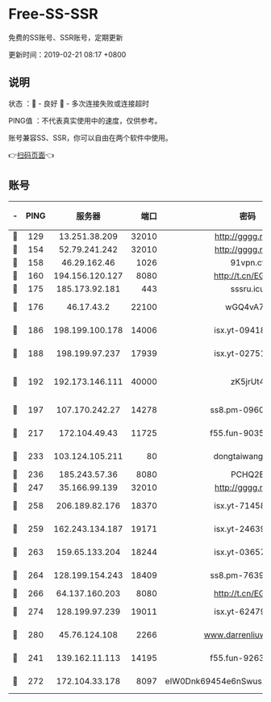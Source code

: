 # Free-SS-SSR

免费的SS账号、SSR账号，定期更新

更新时间：2019-02-21 08:17 +0800

## 说明

状态     ：🙂 - 良好 🙁 - 多次连接失败或连接超时

PING值   ：不代表真实使用中的速度，仅供参考。

账号兼容SS、SSR，你可以自由在两个软件中使用。

👉[扫码页面](https://liesauer.github.io/free-ss-ssr.github.io/)👈

## 账号

|-|PING|服务器|端口|密码|加密方式|区域|
|:----:|:----:|:-----:|-----:|:----:|:----:|:----:|
|🙂|129|13.251.38.209|32010|http://gggg.rocks|chacha20|SG|
|🙂|154|52.79.241.242|32010|http://gggg.rocks|chacha20|KR|
|🙂|158|46.29.162.46|1026|91vpn.cf|rc4-md5|RU|
|🙂|160|194.156.120.127|8080|http://t.cn/EGJIyrl|rc4-md5|RU|
|🙂|175|185.173.92.181|443|sssru.icu|rc4-md5|RU|
|🙂|176|46.17.43.2|22100|wGQ4vA7D|aes-256-gcm|RU|
|🙂|186|198.199.100.178|14006|isx.yt-09418074|aes-256-cfb|US|
|🙂|188|198.199.97.237|17939|isx.yt-02751636|aes-256-cfb|US|
|🙂|192|192.173.146.111|40000|zK5jrUt4|chacha20-ietf-poly1305|US|
|🙂|197|107.170.242.27|14278|ss8.pm-09602432|aes-256-cfb|US|
|🙂|217|172.104.49.43|11725|f55.fun-90356904|aes-256-cfb|SG|
|🙂|233|103.124.105.211|80|dongtaiwang.com|aes-256-cfb|US|
|🙂|236|185.243.57.36|8080|PCHQ2E|rc4-md5|US|
|🙂|247|35.166.99.139|32010|http://gggg.rocks|chacha20|US|
|🙂|258|206.189.82.176|18370|isx.yt-71458272|aes-256-cfb|SG|
|🙂|259|162.243.134.187|19171|isx.yt-24639393|aes-256-cfb|US|
|🙂|263|159.65.133.204|18244|isx.yt-03657026|aes-256-cfb|SG|
|🙂|264|128.199.154.243|18409|ss8.pm-76398770|aes-256-cfb|SG|
|🙂|266|64.137.160.203|8080|http://t.cn/EGJIyrl|rc4-md5|CA|
|🙂|274|128.199.97.239|19011|isx.yt-62479185|aes-256-cfb|SG|
|🙂|280|45.76.124.108|2266|www.darrenliuwei.com|aes-256-cfb|AU|
|🙂|241|139.162.11.113|14195|f55.fun-92630692|aes-256-cfb|SG|
|🙂|272|172.104.33.178|8097|eIW0Dnk69454e6nSwuspv9DmS201tQ0D|aes-256-cfb|SG|
